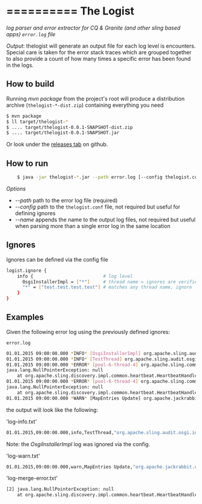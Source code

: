 ==========
The Logist
==========

*log parser and error extractor for CQ & Granite (and other sling based apps) `error.log` file*

_Output_: thelogist will generate an output file for each log level is encounters. Special care is taken for the error stack traces which are grouped together to also provide a count of how many times a specific error has been found in the logs.

How to build
------------
Running _mvn package_ from the project's root will produce a distribution archive (`thelogist-*-dist.zip`) containing everything you need

```bash
$ mvn package
$ ll target/thelogist-*
$ .... target/thelogist-0.0.1-SNAPSHOT-dist.zip
$ .... target/thelogist-0.0.1-SNAPSHOT.jar
```

Or look under the [releases tab](https://github.com/alexparvulescu/thelogist/releases) on github.

How to run
----------
```bash
    $ java -jar thelogist-*.jar --path error.log [--config thelogist.conf --name test]
```

*Options*
* _--path_        path to the error log file (required)
* _--config_      path to the `thelogist.conf` file, not required but useful for defining ignores
* _--name_        appends the name to the output log files, not required but useful when parsing more than a single error log in the same location

Ignores
-------
 Ignores can be defined via the config file

```bash
logist.ignore {
    info {                          # log level
      OsgiInstallerImpl = ["*"]     # thread name = ignores are verified as 'contains' clauses, '*' means ignore all
      "*" = ["test.test.test.test"] # matches any thread name, ignore '*' means ignore all log entries
    }
}
```

Examples
--------

Given the following error log using the previously defined ignores:

`error.log`
```bash
01.01.2015 09:00:00.000 *INFO* [OsgiInstallerImpl] org.apache.sling.audit.osgi.installer Installed configuration
01.01.2015 09:00:00.000 *INFO* [TestThread] org.apache.sling.audit.osgi.installer Installed configuration
01.01.2015 09:00:00.000 *ERROR* [pool-6-thread-4] org.apache.sling.commons.scheduler.impl.QuartzScheduler Exception
java.lang.NullPointerException: null
    at org.apache.sling.discovery.impl.common.heartbeat.HeartbeatHandler.issueClusterLocalHeartbeat(HeartbeatHandler.java:295)
01.01.2015 09:00:00.000 *ERROR* [pool-6-thread-4] org.apache.sling.commons.scheduler.impl.QuartzScheduler Exception
java.lang.NullPointerException: null
    at org.apache.sling.discovery.impl.common.heartbeat.HeartbeatHandler.issueClusterLocalHeartbeat(HeartbeatHandler.java:295)
01.01.2015 09:00:00.000 *WARN* [MapEntries Update] org.apache.jackrabbit.oak.plugins.index.property.strategy.ContentMirrorStoreStrategy Traversed 132000 nodes using index sling:vanityPath with filter Filter(query=SELECT sling:vanityPath, sling:redirect, sling:redirectStatus FROM sling:VanityPath WHERE sling:vanityPath IS NOT NULL ORDER BY sling:vanityOrder DESC, path=*, property=[sling:vanityPath=])
```

the output will look like the following:

'log-info.txt'
```bash
01.01.2015,09:00:00.000,info,TestThread,"org.apache.sling.audit.osgi.installer Installed configuration"
```
Note: the _OsgiInstallerImpl_ log was ignored via the config.


'log-warn.txt'
```bash
01.01.2015,09:00:00.000,warn,MapEntries Update,"org.apache.jackrabbit.oak.plugins.index.property.strategy.ContentMirrorStoreStrategy Traversed 132000 nodes using index sling:vanityPath with filter Filter(query=SELECT sling:vanityPath, sling:redirect, sling:redirectStatus FROM sling:VanityPath WHERE sling:vanityPath IS NOT NULL ORDER BY sling:vanityOrder DESC, path=*, property=[sling:vanityPath=])"
```

'log-merge-error.txt'
```bash
[2] java.lang.NullPointerException: null
    at org.apache.sling.discovery.impl.common.heartbeat.HeartbeatHandler.issueClusterLocalHeartbeat(HeartbeatHandler.java:295)
```
